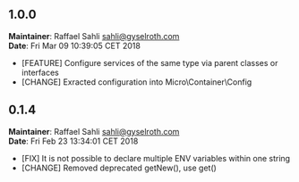 ## 1.0.0
**Maintainer**: Raffael Sahli <sahli@gyselroth.com>\
**Date**: Fri Mar 09 10:39:05 CET 2018

* [FEATURE] Configure services of the same type via parent classes or interfaces
* [CHANGE] Exracted configuration into Micro\Container\Config


## 0.1.4
**Maintainer**: Raffael Sahli <sahli@gyselroth.com>\
**Date**: Fri Feb 23 13:34:01 CET 2018

* [FIX] It is not possible to declare multiple ENV variables within one string
* [CHANGE] Removed deprecated getNew(), use get()
